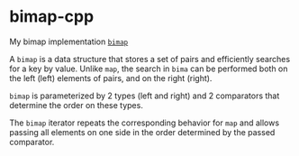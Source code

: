 # bimap-cpp

My bimap implementation [`bimap`](https://en.wikipedia.org/wiki/Bidirectional_map)  

A `bimap` is a data structure that stores a set of pairs and efficiently searches for a key by value. Unlike `map`, the search in `bima` can be performed both on the left (left) elements of pairs, and on the right (right).

`bimap` is parameterized by 2 types (left and right) and 2 comparators that determine the order on these types.

The `bimap` iterator repeats the corresponding behavior for `map` and allows passing all elements on one side in the order determined by the passed comparator.

